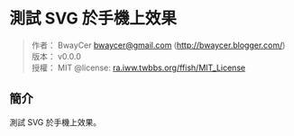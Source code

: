 測試 SVG 於手機上效果
=======


> 作者： BwayCer <bwaycer@gmail.com> (http://bwaycer.blogger.com/)<br />
> 版本： v0.0.0<br />
> 授權： MIT @license: [ra.iww.twbbs.org/ffish/MIT_License](http://ra.iww.twbbs.org/ffish/MIT_License)



## 簡介


測試 SVG 於手機上效果。

